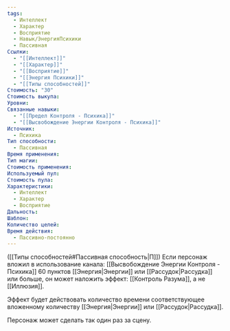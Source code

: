 ```yaml
---
tags:
  - Интеллект
  - Характер
  - Восприятие
  - Навык/ЭнергияПсихики
  - Пассивная
Ссылки:
  - "[[Интеллект]]"
  - "[[Характер]]"
  - "[[Восприятие]]"
  - "[[Энергия Психики]]"
  - "[[Типы способностей]]"
Стоимость: "30"
Стоимость выкупа: 
Уровни: 
Связанные навыки:
  - "[[Предел Контроля - Психика]]"
  - "[[Высвобождение Энергии Контроля - Психика]]"
Источник:
  - Психика
Тип способности:
  - Пассивная
Время применения: 
Тип магии: 
Стоимость применения: 
Используемый пул: 
Стоимость пула: 
Характеристики:
  - Интеллект
  - Характер
  - Восприятие
Дальность: 
Шаблон: 
Количество целей: 
Время действия:
  - Пассивно-постоянно
---
```

([[Типы способностей#Пассивная способность|П]]) Если персонаж вложил в использование канала: [[Высвобождение Энергии Контроля - Психика]] 60 пунктов [[Энергия|Энергии]] или [[Рассудок|Рассудка]] или больше, он может наложить эффект: [[Контроль Разума]], а не [[Иллюзия]]. 

Эффект будет действовать количество времени соответствующее вложенному количеству [[Энергия|Энергии]] или [[Рассудок|Рассудка]].

Персонаж может сделать так один раз за сцену. 